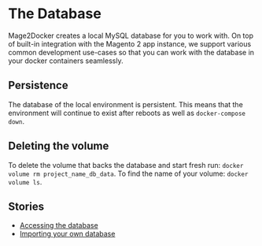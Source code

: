 # The Database

Mage2Docker creates a local MySQL database for you to work with. On top of built-in integration with the Magento 2 app instance, we support various common development use-cases so that you can work with the database in your docker containers seamlessly.

## Persistence

The database of the local environment is persistent. This means that the environment will continue to exist after reboots as well as `docker-compose down`.

## Deleting the volume

To delete the volume that backs the database and start fresh run: `docker volume rm project_name_db_data`. To find the name of your volume: `docker volume ls`.

## Stories
* [Accessing the database](./access.md)
* [Importing your own database](./importing.md)
